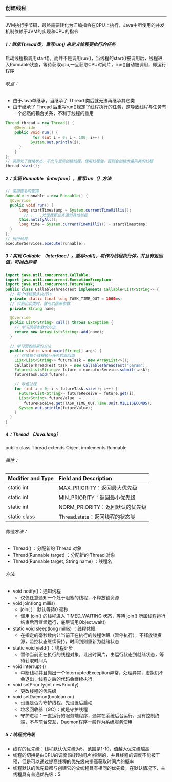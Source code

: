 ### 创建线程

------

​	JVM执行字节码，最终需要转化为汇编指令在CPU上执行，Java中所使用的并发机制依赖于JVM的实现和CPU的指令

##### 1：继承Thread类，重写run() 来定义线程要执行的任务

​	启动线程指调用start()，而并不是调用run()，当线程的start()被调用后，线程进入Runnable状态，等待获取cpu,一旦获取CPU时间片，run()自动被调用，即运行程序

###### 缺点：

- 由于Java单继承，当继承了 Thread 类后就无法再继承其它类
- 由于继承了 Thread 后重写run()规定了线程执行的任务，这导致线程与任务有一个必然的耦合关系，不利于线程的重用

```java
Thread thread = new Thread() {
    @Override
    public void run() {
			for (int i = 0; i < 100; i++) {
           System.out.println(i);
      }
    }
};
// 调用处于就绪状态，不允许显示创建线程，使用线程池，否则会创建大量同类的线程
thread.start();
```

##### 2：实现 Runnable（Interface），重写run（）方法

```java
// 使用匿名内部类
Runnable runnable = new Runnable() {
  @Override
  public void run() {
      long startTimestamp = System.currentTimeMillis();
    	// ... ,处理我那业务通知其他线程
      this.notifyAll(); 
      long time = System.currentTimeMillis() - startTimestamp;
  }
};
// 执行线程
executorServices.execute(runnable);
```

##### 3：实现 Callable （Interface），重写call()，将作为线程执行体，并且有返回值，可抛出异常

```java
import java.util.concurrent.Callable;  
import java.util.concurrent.ExecutionException;  
import java.util.concurrent.FutureTask;
public class CallableThreadTest implements Callable<List<String>> {
  // 每个线程最多执行1s
  private static final long TASK_TIME_OUT = 1000ms;
  // 实例化此类时，就可以携带参数
  private String name;

  @Override  
  public List<String> call() throws Exception {
    // 学习携带参数的方法
    return new ArrayList<String>.add(name);  
  }

  // 学习回收结果的方法
  public static void main(String[] args) {  
    // 存储每个线程执行任务的返回值
    List<List<String>> futureTask = new ArrayList<>();
    CallableThreadTest task = new CallableThreadTest("param");  
    Future<List<String>> future = executorService.submit(task);
    futureTask.add(future);

    // 取值过程
    for (int i = 0; i < futureTask.size(); i++) {
      Future<List<String>> futureReceive = future.get(i);
      List<String> futureValue  =
        futureReceive.get(TASK_TIME_OUT,Time.Unit.MILLISECONDS);
      System.out.println(futureValue);
    }
  }
}
```

##### 4：Thread  （Java.lang）

public class Thread extends Object implements Runnable

###### 属性：

| Modifier and Type | Field and Description           |
| :---------------- | :------------------------------ |
| static int        | MAX_PRIORITY：返回最大优先级    |
| static int        | MIN_PRIORITY：返回最小优先级    |
| static int        | NORM_PRIORITY：返回默认的优先级 |
| static class      | Thread.state：返回线程的状态类  |

###### 构造方法：

- Thread() ：分配新的 Thread 对象 
- Thread(Runnable target) ：分配新的 Thread 对象
- Thread(Runnable target, String name) ：线程名

###### 方法:

- void notify()：通知线程
  - 仅仅任意通知一个处于阻塞的线程，不释放锁资源
- void join(long millis) 
  - join( )：默认等待0 毫秒
  - 调用 join() 的线程进入 TIMED_WAITING 状态，等待 join() 所属线程运行结束后再继续运行，底层调用Object.wait()
- static void sleep(long millis) ：线程休眠
  - 在指定的毫秒数内让当前正在执行的线程休眠（暂停执行），不释放锁资源，监控状态继续保持，时间到则重新为就绪状态
- static void yield() ：线程让步
  - 暂停当前正在执行的线程对象，让出时间片，由运行状态到就绪状态，等待获取时间片
- void interrupt ()
  - 中断线程并且抛出一个InterruptedException异常，处理异常，虚拟机不会退出，线程之后的代码会继续执行
- void setPriority(int newPriority) 
  - 更改线程的优先级
- void setDaemon(boolean on) 
  - 设置是否为守护线程，先设置后启动
  - 垃圾回收器（GC）：就是守护线程
  - 守护进程：一直运行的服务端程序，通常在系统后台运行，没有控制终端，不与前台交互，Daemon程序一般作为系统服务使用

##### 5：线程优先级

- 线程的优先级：线程默认优先级为5，范围是1-10，值越大优先级越高
- 线程的切换是由CPU的调度(轮转时间片)控制的，并且线程的调度不能被干预，但是可以通过提高线程的优先级来提高获取时间片的概率
- 线程默认的优先级都与创建它的父线程具有相同的优先级，在默认情况下，主线程具有普通优先级：5



